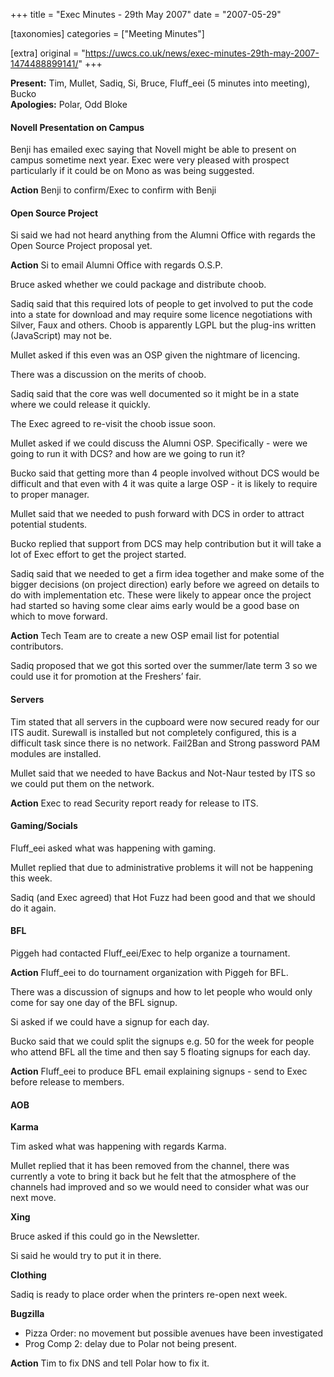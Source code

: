 +++
title = "Exec Minutes - 29th May 2007"
date = "2007-05-29"

[taxonomies]
categories = ["Meeting Minutes"]

[extra]
original = "https://uwcs.co.uk/news/exec-minutes-29th-may-2007-1474488899141/"
+++

**Present:** Tim, Mullet, Sadiq, Si, Bruce, Fluff\_eei (5 minutes into meeting), Bucko  
**Apologies:** Polar, Odd Bloke

#### Novell Presentation on Campus

Benji has emailed exec saying that Novell might be able to present on campus sometime next year. Exec were very pleased with prospect particularly if it could be on Mono as was being suggested.

**Action** Benji to confirm/Exec to confirm with Benji

#### Open Source Project

Si said we had not heard anything from the Alumni Office with regards the Open Source Project proposal yet.

**Action** Si to email Alumni Office with regards O.S.P.

Bruce asked whether we could package and distribute choob.

Sadiq said that this required lots of people to get involved to put the code into a state for download and may require some licence negotiations with Silver, Faux and others. Choob is apparently LGPL but the plug-ins written (JavaScript) may not be.

Mullet asked if this even was an OSP given the nightmare of licencing.

There was a discussion on the merits of choob.

Sadiq said that the core was well documented so it might be in a state where we could release it quickly.

The Exec agreed to re-visit the choob issue soon.

Mullet asked if we could discuss the Alumni OSP. Specifically - were we going to run it with DCS? and how are we going to run it?

Bucko said that getting more than 4 people involved without DCS would be difficult and that even with 4 it was quite a large OSP - it is likely to require to proper manager.

Mullet said that we needed to push forward with DCS in order to attract potential students.

Bucko replied that support from DCS may help contribution but it will take a lot of Exec effort to get the project started.

Sadiq said that we needed to get a firm idea together and make some of the bigger decisions (on project direction) early before we agreed on details to do with implementation etc. These were likely to appear once the project had started so having some clear aims early would be a good base on which to move forward.

**Action** Tech Team are to create a new OSP email list for potential contributors.

Sadiq proposed that we got this sorted over the summer/late term 3 so we could use it for promotion at the Freshers’ fair.

#### Servers

Tim stated that all servers in the cupboard were now secured ready for our ITS audit. Surewall is installed but not completely configured, this is a difficult task since there is no network. Fail2Ban and Strong password PAM modules are installed.

Mullet said that we needed to have Backus and Not-Naur tested by ITS so we could put them on the network.

**Action** Exec to read Security report ready for release to ITS.

#### Gaming/Socials

Fluff\_eei asked what was happening with gaming.

Mullet replied that due to administrative problems it will not be happening this week.

Sadiq (and Exec agreed) that Hot Fuzz had been good and that we should do it again.

#### BFL

Piggeh had contacted Fluff\_eei/Exec to help organize a tournament.

**Action** Fluff\_eei to do tournament organization with Piggeh for BFL.

There was a discussion of signups and how to let people who would only come for say one day of the BFL signup.

Si asked if we could have a signup for each day.

Bucko said that we could split the signups e.g. 50 for the week for people who attend BFL all the time and then say 5 floating signups for each day.

**Action** Fluff\_eei to produce BFL email explaining signups - send to Exec before release to members.

#### AOB

**Karma**

Tim asked what was happening with regards Karma.

Mullet replied that it has been removed from the channel, there was currently a vote to bring it back but he felt that the atmosphere of the channels had improved and so we would need to consider what was our next move.

**Xing**

Bruce asked if this could go in the Newsletter.

Si said he would try to put it in there.

**Clothing**

Sadiq is ready to place order when the printers re-open next week.

**Bugzilla**

  - Pizza Order: no movement but possible avenues have been investigated
  - Prog Comp 2: delay due to Polar not being present.

**Action** Tim to fix DNS and tell Polar how to fix it.
